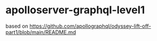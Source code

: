 # apolloserver-graphql-level1
 based on https://github.com/apollographql/odyssey-lift-off-part1/blob/main/README.md
